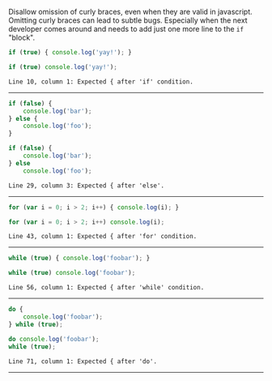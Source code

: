 Disallow omission of curly braces, even when they are valid in javascript.
Omitting curly braces can lead to subtle bugs. Especially when the next
developer comes around and needs to add just one more line to the `if` "block".

```js
if (true) { console.log('yay!'); }
```

```js
if (true) console.log('yay!');
```
```output
Line 10, column 1: Expected { after 'if' condition.
```

---

```js
if (false) {
    console.log('bar');
} else {
    console.log('foo');
}
```

```js
if (false) {
    console.log('bar');
} else
    console.log('foo');
```
```output
Line 29, column 3: Expected { after 'else'.
```

---

```js
for (var i = 0; i > 2; i++) { console.log(i); }
```

```js
for (var i = 0; i > 2; i++) console.log(i);
```
```output
Line 43, column 1: Expected { after 'for' condition.
```

---

```js
while (true) { console.log('foobar'); }
```

```js
while (true) console.log('foobar');
```
```output
Line 56, column 1: Expected { after 'while' condition.
```

---

```js
do {
    console.log('foobar');
} while (true);
```

```js
do console.log('foobar');
while (true);
```
```output
Line 71, column 1: Expected { after 'do'.
```

---
